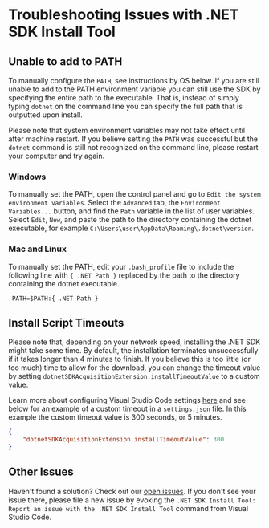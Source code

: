 # Troubleshooting Issues with .NET SDK Install Tool

## Unable to add to PATH

To manually configure the `PATH`, see instructions by OS below. If you are still unable to add to the PATH environment variable you can still use the SDK by specifying the entire path to the executable. That is, instead of simply typing `dotnet` on the command line you can specify the full path that is outputted upon install.

Please note that system environment variables may not take effect until after machine restart. If you believe setting the `PATH` was successful but the `dotnet` command is still not recognized on the command line, please restart your computer and try again.

### Windows

To manually set the PATH, open the control panel and go to `Edit the system environment variables`. Select the `Advanced` tab, the `Environment Variables...` button, and find the `Path` variable in the list of user variables. Select `Edit`, `New`, and paste the path to the directory containing the dotnet executable, for example `C:\Users\user\AppData\Roaming\.dotnet\version`.

### Mac and Linux

To manually set the PATH, edit your `.bash_profile` file to include the following line with  `{ .NET Path }` replaced by the path to the directory containing the dotnet executable.

```
 PATH=$PATH:{ .NET Path }
```

## Install Script Timeouts

Please note that, depending on your network speed, installing the .NET SDK might take some time. By default, the installation terminates unsuccessfully if it takes longer than 4 minutes to finish. If you believe this is too little (or too much) time to allow for the download, you can change the timeout value by setting `dotnetSDKAcquisitionExtension.installTimeoutValue` to a custom value.

Learn more about configuring Visual Studio Code settings [here](https://code.visualstudio.com/docs/getstarted/settings) and see below for an example of a custom timeout in a `settings.json` file. In this example the custom timeout value is 300 seconds, or 5 minutes.

```json
{
    "dotnetSDKAcquisitionExtension.installTimeoutValue": 300
}
```

## Other Issues

Haven't found a solution? Check out our [open issues](https://github.com/dotnet/vscode-dotnet-runtime/issues). If you don't see your issue there, please file a new issue by evoking the `.NET SDK Install Tool: Report an issue with the .NET SDK Install Tool` command from Visual Studio Code.
